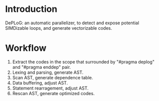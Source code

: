 # Introduction
DePLoG: an automatic parallelizer, to detect and expose potential SIMDizable loops, and generate vectorizable codes.

# Workflow
1. Extract the codes in the scope that surrounded by "#pragma deplog" and "#pragma enddep" pair.
2. Lexing and parsing, generate AST.
3. Scan AST, generate dependence table.
4. Data buffering, adjust AST.
5. Statement rearragement, adjust AST.
6. Rescan AST, generate optimized codes.
